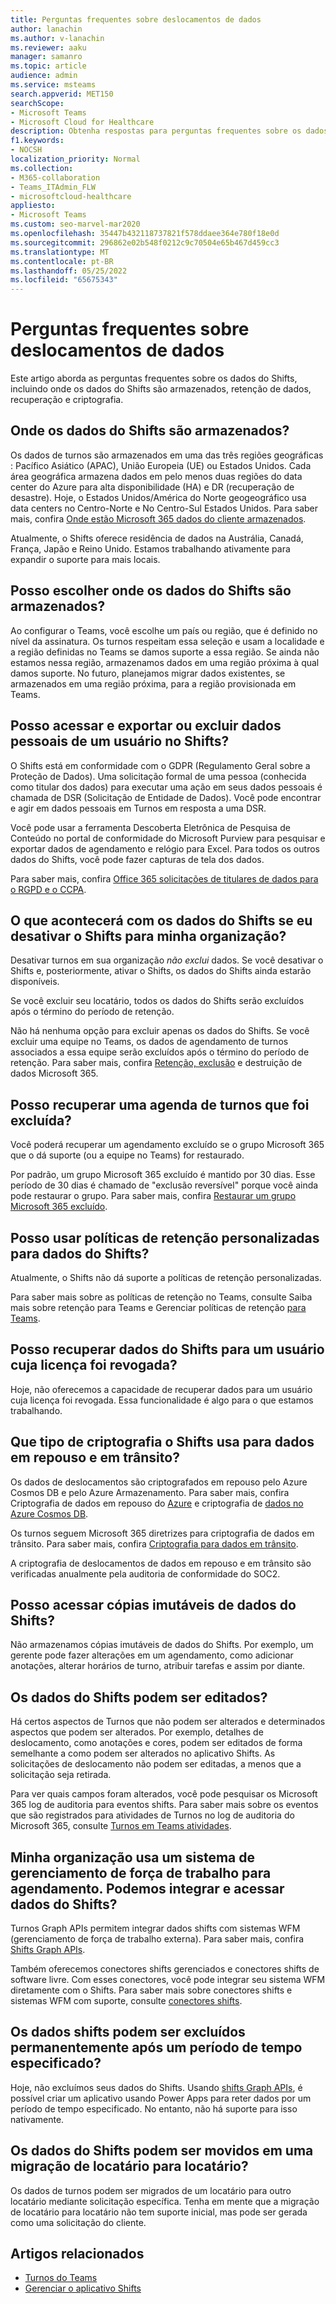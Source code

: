 ```yaml
---
title: Perguntas frequentes sobre deslocamentos de dados
author: lanachin
ms.author: v-lanachin
ms.reviewer: aaku
manager: samanro
ms.topic: article
audience: admin
ms.service: msteams
search.appverid: MET150
searchScope:
- Microsoft Teams
- Microsoft Cloud for Healthcare
description: Obtenha respostas para perguntas frequentes sobre os dados do Shifts, incluindo onde os dados do Shifts são armazenados, retenção de dados, recuperação e criptografia.
f1.keywords:
- NOCSH
localization_priority: Normal
ms.collection:
- M365-collaboration
- Teams_ITAdmin_FLW
- microsoftcloud-healthcare
appliesto:
- Microsoft Teams
ms.custom: seo-marvel-mar2020
ms.openlocfilehash: 35447b432118737821f578ddaee364e780f18e0d
ms.sourcegitcommit: 296862e02b548f0212c9c70504e65b467d459cc3
ms.translationtype: MT
ms.contentlocale: pt-BR
ms.lasthandoff: 05/25/2022
ms.locfileid: "65675343"
---
```

# <a name="shifts-data-faq"></a>Perguntas frequentes sobre deslocamentos de dados

Este artigo aborda as perguntas frequentes sobre os dados do Shifts, incluindo onde os dados do Shifts são armazenados, retenção de dados, recuperação e criptografia.

## <a name="where-is-shifts-data-stored"></a>Onde os dados do Shifts são armazenados?

Os dados de turnos são armazenados em uma das três regiões geográficas : Pacífico Asiático (APAC), União Europeia (UE) ou Estados Unidos. Cada área geográfica armazena dados em pelo menos duas regiões do data center do Azure para alta disponibilidade (HA) e DR (recuperação de desastre). Hoje, o Estados Unidos/América do Norte geogeográfico usa data centers no Centro-Norte e No Centro-Sul Estados Unidos. Para saber mais, confira [Onde estão Microsoft 365 dados do cliente armazenados](/microsoft-365/enterprise/o365-data-locations).

Atualmente, o Shifts oferece residência de dados na Austrália, Canadá, França, Japão e Reino Unido. Estamos trabalhando ativamente para expandir o suporte para mais locais.

## <a name="can-i-choose-where-shifts-data-is-stored"></a>Posso escolher onde os dados do Shifts são armazenados?

Ao configurar o Teams, você escolhe um país ou região, que é definido no nível da assinatura. Os turnos respeitam essa seleção e usam a localidade e a região definidas no Teams se damos suporte a essa região. Se ainda não estamos nessa região, armazenamos dados em uma região próxima à qual damos suporte. No futuro, planejamos migrar dados existentes, se armazenados em uma região próxima, para a região provisionada em Teams.

## <a name="can-i-access-and-export-or-delete-a-users-personal-data-in-shifts"></a>Posso acessar e exportar ou excluir dados pessoais de um usuário no Shifts?

O Shifts está em conformidade com o GDPR (Regulamento Geral sobre a Proteção de Dados). Uma solicitação formal de uma pessoa (conhecida como titular dos dados) para executar uma ação em seus dados pessoais é chamada de DSR (Solicitação de Entidade de Dados). Você pode encontrar e agir em dados pessoais em Turnos em resposta a uma DSR.

Você pode usar a ferramenta Descoberta Eletrônica de Pesquisa de Conteúdo no portal de conformidade do Microsoft Purview para pesquisar e exportar dados de agendamento e relógio para Excel. Para todos os outros dados do Shifts, você pode fazer capturas de tela dos dados.

Para saber mais, confira [Office 365 solicitações de titulares de dados para o RGPD e o CCPA](/microsoft-365/compliance/gdpr-dsr-office365).

## <a name="what-happens-to-shifts-data-if-i-turn-off-shifts-for-my-organization"></a>O que acontecerá com os dados do Shifts se eu desativar o Shifts para minha organização?

Desativar turnos em sua organização *não exclui* dados. Se você desativar o Shifts e, posteriormente, ativar o Shifts, os dados do Shifts ainda estarão disponíveis.

Se você excluir seu locatário, todos os dados do Shifts serão excluídos após o término do período de retenção.

Não há nenhuma opção para excluir apenas os dados do Shifts. Se você excluir uma equipe no Teams, os dados de agendamento de turnos associados a essa equipe serão excluídos após o término do período de retenção. Para saber mais, confira [Retenção, exclusão](/compliance/assurance/assurance-data-retention-deletion-and-destruction-overview) e destruição de dados Microsoft 365.

## <a name="can-i-recover-a-shifts-schedule-that-was-deleted"></a>Posso recuperar uma agenda de turnos que foi excluída?

Você poderá recuperar um agendamento excluído se o grupo Microsoft 365 que o dá suporte (ou a equipe no Teams) for restaurado.

Por padrão, um grupo Microsoft 365 excluído é mantido por 30 dias. Esse período de 30 dias é chamado de "exclusão reversível" porque você ainda pode restaurar o grupo. Para saber mais, confira [Restaurar um grupo Microsoft 365 excluído](/microsoft-365/admin/create-groups/restore-deleted-group?tabs=admin-center).

## <a name="can-i-use-custom-retention-policies-for-shifts-data"></a>Posso usar políticas de retenção personalizadas para dados do Shifts?

Atualmente, o Shifts não dá suporte a políticas de retenção personalizadas.

Para saber mais sobre as políticas de retenção no Teams, consulte Saiba [](/microsoft-365/compliance/retention-policies-teams) mais sobre retenção para Teams e Gerenciar políticas de retenção [para Teams](../../retention-policies.md).

## <a name="can-i-retrieve-shifts-data-for-a-user-whose-license-was-revoked"></a>Posso recuperar dados do Shifts para um usuário cuja licença foi revogada?

Hoje, não oferecemos a capacidade de recuperar dados para um usuário cuja licença foi revogada. Essa funcionalidade é algo para o que estamos trabalhando.

## <a name="what-type-of-encryption-does-shifts-use-for-data-at-rest-and-in-transit"></a>Que tipo de criptografia o Shifts usa para dados em repouso e em trânsito?

Os dados de deslocamentos são criptografados em repouso pelo Azure Cosmos DB e pelo Azure Armazenamento. Para saber mais, confira Criptografia de dados em repouso do [Azure](/azure/security/fundamentals/encryption-atrest) e criptografia de [dados no Azure Cosmos DB](/azure/cosmos-db/database-encryption-at-rest).

Os turnos seguem Microsoft 365 diretrizes para criptografia de dados em trânsito. Para saber mais, confira [Criptografia para dados em trânsito](/compliance/assurance/assurance-encryption-in-transit).

A criptografia de deslocamentos de dados em repouso e em trânsito são verificadas anualmente pela auditoria de conformidade do SOC2.

## <a name="can-i-access-immutable-copies-of-shifts-data"></a>Posso acessar cópias imutáveis de dados do Shifts?

Não armazenamos cópias imutáveis de dados do Shifts. Por exemplo, um gerente pode fazer alterações em um agendamento, como adicionar anotações, alterar horários de turno, atribuir tarefas e assim por diante.

## <a name="can-shifts-data-be-edited"></a>Os dados do Shifts podem ser editados?

Há certos aspectos de Turnos que não podem ser alterados e determinados aspectos que podem ser alterados. Por exemplo, detalhes de deslocamento, como anotações e cores, podem ser editados de forma semelhante a como podem ser alterados no aplicativo Shifts. As solicitações de deslocamento não podem ser editadas, a menos que a solicitação seja retirada.

Para ver quais campos foram alterados, você pode pesquisar os Microsoft 365 log de auditoria para eventos shifts. Para saber mais sobre os eventos que são registrados para atividades de Turnos no log de auditoria do Microsoft 365, consulte [Turnos em Teams atividades](../../audit-log-events.md#shifts-in-teams-activities).

## <a name="my-organization-uses-a-workforce-management-system-for-scheduling-can-we-integrate-with-and-access-shifts-data"></a>Minha organização usa um sistema de gerenciamento de força de trabalho para agendamento. Podemos integrar e acessar dados do Shifts?

Turnos Graph APIs permitem integrar dados shifts com sistemas WFM (gerenciamento de força de trabalho externa). Para saber mais, confira [Shifts Graph APIs](/graph/api/resources/shift).

Também oferecemos conectores shifts gerenciados e conectores shifts de software livre. Com esses conectores, você pode integrar seu sistema WFM diretamente com o Shifts. Para saber mais sobre conectores shifts e sistemas WFM com suporte, consulte [conectores shifts](shifts-connectors.md).

## <a name="can-shifts-data-be-deleted-permanently-after-a-specified-period-of-time"></a>Os dados shifts podem ser excluídos permanentemente após um período de tempo especificado?

Hoje, não excluímos seus dados do Shifts. Usando [shifts Graph APIs](/graph/api/resources/shift), é possível criar um aplicativo usando Power Apps para [](/powerapps/maker/) reter dados por um período de tempo especificado. No entanto, não há suporte para isso nativamente.

## <a name="can-shifts-data-be-moved-in-a-tenant-to-tenant-migration"></a>Os dados do Shifts podem ser movidos em uma migração de locatário para locatário?

Os dados de turnos podem ser migrados de um locatário para outro locatário mediante solicitação específica. Tenha em mente que a migração de locatário para locatário não tem suporte inicial, mas pode ser gerada como uma solicitação do cliente.

## <a name="related-articles"></a>Artigos relacionados

- [Turnos do Teams](../shifts-for-teams-landing-page.md)
- [Gerenciar o aplicativo Shifts](manage-the-shifts-app-for-your-organization-in-teams.md)
